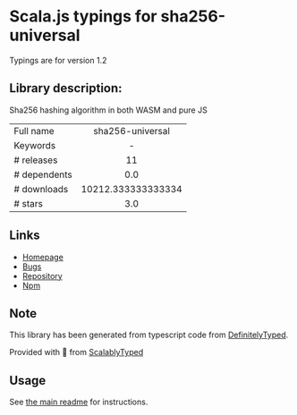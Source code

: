 
# Scala.js typings for sha256-universal

Typings are for version 1.2

## Library description:
Sha256 hashing algorithm in both WASM and pure JS

|                    |                 |
| ------------------ | :-------------: |
| Full name          | sha256-universal |
| Keywords           | - |
| # releases         | 11 |
| # dependents       | 0.0 |
| # downloads        | 10212.333333333334 |
| # stars            | 3.0 |

## Links
- [Homepage](https://github.com/chm-diederichs/sha256-universal#readme)
- [Bugs](https://github.com/chm-diederichs/sha256-universal/issues)
- [Repository](https://github.com/chm-diederichs/sha256-universal)
- [Npm](https://www.npmjs.com/package/sha256-universal)
    


## Note
This library has been generated from typescript code from [DefinitelyTyped](https://definitelytyped.org).

Provided with :purple_heart: from [ScalablyTyped](https://github.com/oyvindberg/ScalablyTyped)

## Usage
See [the main readme](../../readme.md) for instructions.


